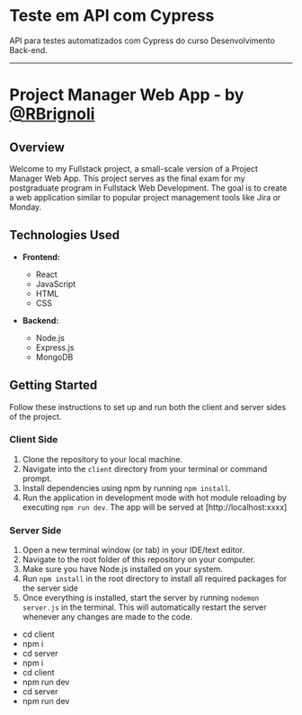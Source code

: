# Teste em API com Cypress

API para testes automatizados com Cypress do curso Desenvolvimento Back-end.

---

# Project Manager Web App - by [@RBrignoli](https://github.com/RBrignoli)

## Overview

Welcome to my Fullstack project, a small-scale version of a Project Manager Web App. This project serves as the final exam for my postgraduate program in Fullstack Web Development. The goal is to create a web application similar to popular project management tools like Jira or Monday.

## Technologies Used

- **Frontend:**
  - React
  - JavaScript
  - HTML
  - CSS

- **Backend:**
  - Node.js
  - Express.js
  - MongoDB

## Getting Started

Follow these instructions to set up and run both the client and server sides of the project.

### Client Side

1. Clone the repository to your local machine.
2. Navigate into the `client` directory from your terminal or command prompt.
3. Install dependencies using npm by running `npm install`.
4. Run the application in development mode with hot module reloading by executing `npm run dev`. The app will be served at [http://localhost:xxxx]

### Server Side

1. Open a new terminal window (or tab) in your IDE/text editor.
2. Navigate to the root folder of this repository on your computer.
3. Make sure you have Node.js installed on your system.
4. Run `npm install` in the root directory to install all required packages for the server side
5. Once everything is installed, start the server by running `nodemon server.js` in the terminal. This will automatically restart the server whenever any changes are made to the code.


- cd client
- npm i
- cd server
- npm i
- cd client
- npm run dev
- cd server
- npm run dev